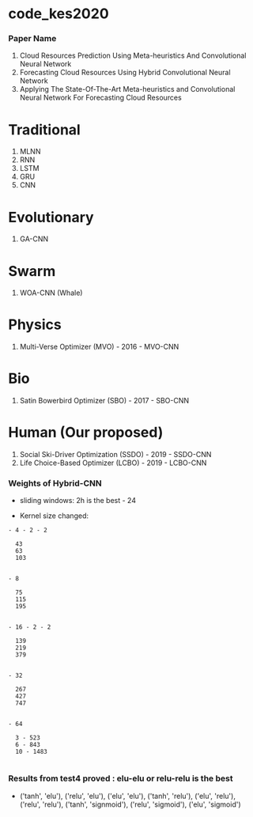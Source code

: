 # code_kes2020


### Paper Name
1. Cloud Resources Prediction Using Meta-heuristics And Convolutional Neural Network 
2. Forecasting Cloud Resources Using Hybrid Convolutional Neural Network 
3. Applying The State-Of-The-Art Meta-heuristics and Convolutional Neural Network For Forecasting Cloud Resources
 

# Traditional 
1. MLNN
2. RNN
3. LSTM
4. GRU
5. CNN

# Evolutionary 
1. GA-CNN

# Swarm 
1. WOA-CNN  (Whale)

# Physics 
1. Multi-Verse Optimizer (MVO) - 2016 - MVO-CNN

# Bio 
1. Satin Bowerbird Optimizer (SBO) - 2017 - SBO-CNN

# Human (Our proposed)
1. Social Ski-Driver Optimization (SSDO) - 2019 - SSDO-CNN
2. Life Choice-Based Optimizer (LCBO) - 2019 - LCBO-CNN


### Weights of Hybrid-CNN
* sliding windows: 2h is the best - 24

* Kernel size changed:
```code 
- 4 - 2 - 2
  
  43
  63
  103
  
  
- 8
  
  75
  115
  195
  
  
- 16 - 2 - 2
  
  139
  219
  379
  
  
- 32 
  
  267
  427
  747
  
  
- 64 
  
  3 - 523
  6 - 843
  10 - 1483


```
### Results from test4 proved : elu-elu or relu-relu is the best
- ('tanh', 'elu'), ('relu', 'elu'), ('elu', 'elu'), ('tanh', 'relu'), ('elu', 'relu'), ('relu', 'relu'), 
('tanh', 'signmoid'), ('relu', 'sigmoid'), ('elu', 'sigmoid')